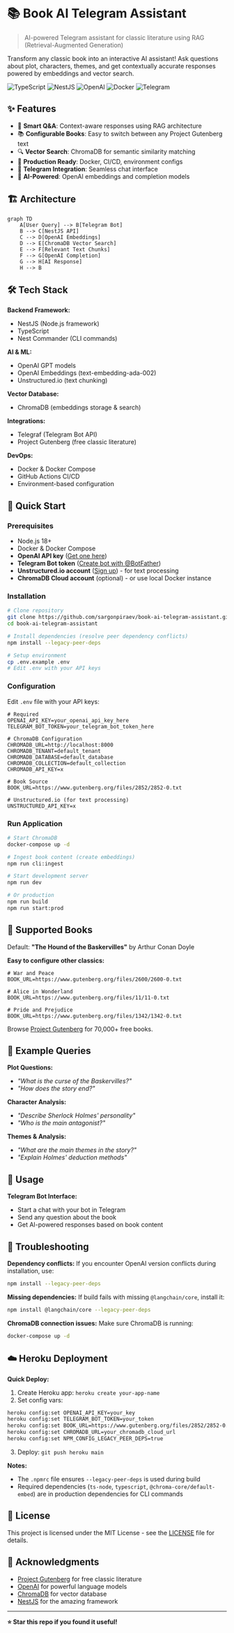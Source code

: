 # 📚 Book AI Telegram Assistant

> AI-powered Telegram assistant for classic literature using RAG (Retrieval-Augmented Generation)

Transform any classic book into an interactive AI assistant! Ask questions about plot, characters, themes, and get contextually accurate responses powered by embeddings and vector search.

![TypeScript](https://img.shields.io/badge/TypeScript-007ACC?style=flat&logo=typescript&logoColor=white)
![NestJS](https://img.shields.io/badge/NestJS-E0234E?style=flat&logo=nestjs&logoColor=white)
![OpenAI](https://img.shields.io/badge/OpenAI-412991?style=flat&logo=openai&logoColor=white)
![Docker](https://img.shields.io/badge/Docker-2496ED?style=flat&logo=docker&logoColor=white)
![Telegram](https://img.shields.io/badge/Telegram-26A5E4?style=flat&logo=telegram&logoColor=white)

## ✨ Features

- 🤖 **Smart Q&A**: Context-aware responses using RAG architecture
- 📚 **Configurable Books**: Easy to switch between any Project Gutenberg text
- 🔍 **Vector Search**: ChromaDB for semantic similarity matching
- 🚀 **Production Ready**: Docker, CI/CD, environment configs
- 📱 **Telegram Integration**: Seamless chat interface
- 🧠 **AI-Powered**: OpenAI embeddings and completion models

## 🏗️ Architecture

```mermaid
graph TD
    A[User Query] --> B[Telegram Bot]
    B --> C[NestJS API]
    C --> D[OpenAI Embeddings]
    D --> E[ChromaDB Vector Search]
    E --> F[Relevant Text Chunks]
    F --> G[OpenAI Completion]
    G --> H[AI Response]
    H --> B
```

## 🛠️ Tech Stack

**Backend Framework:**
- NestJS (Node.js framework)
- TypeScript
- Nest Commander (CLI commands)

**AI & ML:**
- OpenAI GPT models
- OpenAI Embeddings (text-embedding-ada-002)
- Unstructured.io (text chunking)

**Vector Database:**
- ChromaDB (embeddings storage & search)

**Integrations:**
- Telegraf (Telegram Bot API)
- Project Gutenberg (free classic literature)

**DevOps:**
- Docker & Docker Compose
- GitHub Actions CI/CD
- Environment-based configuration

## 🚀 Quick Start

### Prerequisites
- Node.js 18+
- Docker & Docker Compose
- **OpenAI API key** ([Get one here](https://platform.openai.com/api-keys))
- **Telegram Bot token** ([Create bot with @BotFather](https://t.me/botfather))
- **Unstructured.io account** ([Sign up](https://unstructured.io)) - for text processing
- **ChromaDB Cloud account** (optional) - or use local Docker instance

### Installation

```bash
# Clone repository
git clone https://github.com/sargonpiraev/book-ai-telegram-assistant.git
cd book-ai-telegram-assistant

# Install dependencies (resolve peer dependency conflicts)
npm install --legacy-peer-deps

# Setup environment
cp .env.example .env
# Edit .env with your API keys
```

### Configuration

Edit `.env` file with your API keys:

```env
# Required
OPENAI_API_KEY=your_openai_api_key_here
TELEGRAM_BOT_TOKEN=your_telegram_bot_token_here

# ChromaDB Configuration
CHROMADB_URL=http://localhost:8000
CHROMADB_TENANT=default_tenant
CHROMADB_DATABASE=default_database
CHROMADB_COLLECTION=default_collection
CHROMADB_API_KEY=x

# Book Source
BOOK_URL=https://www.gutenberg.org/files/2852/2852-0.txt

# Unstructured.io (for text processing)
UNSTRUCTURED_API_KEY=x
```

### Run Application

```bash
# Start ChromaDB
docker-compose up -d

# Ingest book content (create embeddings)
npm run cli:ingest

# Start development server
npm run dev

# Or production
npm run build
npm run start:prod
```

## 📖 Supported Books

Default: **"The Hound of the Baskervilles"** by Arthur Conan Doyle

**Easy to configure other classics:**
```env
# War and Peace
BOOK_URL=https://www.gutenberg.org/files/2600/2600-0.txt

# Alice in Wonderland  
BOOK_URL=https://www.gutenberg.org/files/11/11-0.txt

# Pride and Prejudice
BOOK_URL=https://www.gutenberg.org/files/1342/1342-0.txt
```

Browse [Project Gutenberg](https://www.gutenberg.org) for 70,000+ free books.

## 🎯 Example Queries

**Plot Questions:**
- *"What is the curse of the Baskervilles?"*
- *"How does the story end?"*

**Character Analysis:**
- *"Describe Sherlock Holmes' personality"*
- *"Who is the main antagonist?"*

**Themes & Analysis:**
- *"What are the main themes in the story?"*
- *"Explain Holmes' deduction methods"*

## 🔧 Usage

**Telegram Bot Interface:**
- Start a chat with your bot in Telegram
- Send any question about the book
- Get AI-powered responses based on book content

## 🔧 Troubleshooting

**Dependency conflicts:**
If you encounter OpenAI version conflicts during installation, use:
```bash
npm install --legacy-peer-deps
```

**Missing dependencies:**
If build fails with missing `@langchain/core`, install it:
```bash
npm install @langchain/core --legacy-peer-deps
```

**ChromaDB connection issues:**
Make sure ChromaDB is running:
```bash
docker-compose up -d
```

## ☁️ Heroku Deployment

**Quick Deploy:**
1. Create Heroku app: `heroku create your-app-name`
2. Set config vars:
```bash
heroku config:set OPENAI_API_KEY=your_key
heroku config:set TELEGRAM_BOT_TOKEN=your_token
heroku config:set BOOK_URL=https://www.gutenberg.org/files/2852/2852-0.txt
heroku config:set CHROMADB_URL=your_chromadb_cloud_url
heroku config:set NPM_CONFIG_LEGACY_PEER_DEPS=true
```
3. Deploy: `git push heroku main`

**Notes:** 
- The `.npmrc` file ensures `--legacy-peer-deps` is used during build
- Required dependencies (`ts-node`, `typescript`, `@chroma-core/default-embed`) are in production dependencies for CLI commands

## 📄 License

This project is licensed under the MIT License - see the [LICENSE](LICENSE) file for details.

## 🙏 Acknowledgments

- [Project Gutenberg](https://www.gutenberg.org) for free classic literature
- [OpenAI](https://openai.com) for powerful language models
- [ChromaDB](https://www.trychroma.com) for vector database
- [NestJS](https://nestjs.com) for the amazing framework

---

**⭐ Star this repo if you found it useful!**